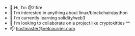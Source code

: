 - 👋 Hi, I’m @2ifire
- 👀 I’m interested in anything about linux/blockchain/python
- 🌱 I’m currently learning solidity/web3
- 💞️ I’m looking to collaborate on a project like cryptokitties ^^
- 📫 hostmaster@netcourrier.com

<!---
2ifire/2ifire is a ✨ special ✨ repository because its `README.md` (this file) appears on your GitHub profile.
You can click the Preview link to take a look at your changes.
--->
